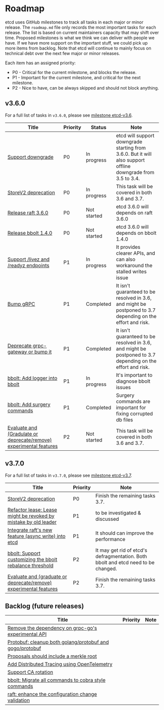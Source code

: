 # Roadmap

etcd uses GitHub milestones to track all tasks in each major or minor release. The `roadmap.md` file only records the
most important tasks for each release. The list is based on current maintainers capacity that may shift over time.
Proposed milestones is what we think we can deliver with people we have. If we have more support on the important
stuff, we could pick up more items from backlog. Note that etcd will continue to mainly focus on technical debt over
the next few major or minor releases.

Each item has an assigned priority:
- P0 - Critical for the current milestone, and blocks the release.
- P1 - Important for the current milestone, and critical for the next milestone.
- P2 - Nice to have, can be always skipped and should not block anything.

## v3.6.0

For a full list of tasks in `v3.6.0`, please see [milestone etcd-v3.6](https://github.com/etcd-io/etcd/milestone/38).

| Title                                                                                                              | Priority | Status      | Note                                                                                                         |
|--------------------------------------------------------------------------------------------------------------------|----------|-------------|--------------------------------------------------------------------------------------------------------------|
| [Support downgrade](https://github.com/etcd-io/etcd/issues/11716)                                                  | P0       | In progress | etcd will support downgrade starting from 3.6.0. But it will also support offline downgrade from 3.5 to 3.4. |
| [StoreV2 deprecation](https://github.com/etcd-io/etcd/issues/12913)                                                | P0       | In progress | This task will be covered in both 3.6 and 3.7.                                                               |
| [Release raft 3.6.0](https://github.com/etcd-io/raft/issues/89)                                                    | P0       | Not started | etcd 3.6.0 will depends on raft 3.6.0                                                                        |
| [Release bbolt 1.4.0](https://github.com/etcd-io/bbolt/issues/553)                                                 | P0       | Not started | etcd 3.6.0 will depends on bbolt 1.4.0                                                                       |
| [Support /livez and /readyz endpoints](https://github.com/etcd-io/etcd/issues/16007)                               | P1       | In progress | It provides clearer APIs, and can also workaround the stalled writes issue                                   |
| [Bump gRPC](https://github.com/etcd-io/etcd/issues/16290)                                                          | P1       | Completed   | It isn't guaranteed to be resolved in 3.6, and might be postponed to 3.7 depending on the effort and risk.   |
| [Deprecate grpc-gateway or bump it](https://github.com/etcd-io/etcd/issues/14499)                                  | P1       | Completed   | It isn't guaranteed to be resolved in 3.6, and might be postponed to 3.7 depending on the effort and risk.   |
| [bbolt: Add logger into bbolt](https://github.com/etcd-io/bbolt/issues/509)                                        | P1       | In progress | It's important to diagnose bbolt issues                                                                      |
| [bbolt: Add surgery commands](https://github.com/etcd-io/bbolt/issues/370)                                         | P1       | Completed   | Surgery commands are important for fixing corrupted db files                                                 |
| [Evaluate and (Gradulate or deprecate/remove) experimental features](https://github.com/etcd-io/etcd/issues/16292) | P2       | Not started | This task will be covered in both 3.6 and 3.7.                                                               |

## v3.7.0

For a full list of tasks in `v3.7.0`, please see [milestone etcd-v3.7](https://github.com/etcd-io/etcd/milestone/39).

| Title                                                                                                             | Priority | Note                                                                              |
|-------------------------------------------------------------------------------------------------------------------|----------|-----------------------------------------------------------------------------------|
| [StoreV2 deprecation](https://github.com/etcd-io/etcd/issues/12913)                                               | P0       | Finish the remaining tasks 3.7.                                                   |
| [Refactor lease: Lease might be revoked by mistake by old leader](https://github.com/etcd-io/etcd/issues/15247)   | P1       | to be investigated & discussed                                                    |
| [Integrate raft's new feature (async write) into etcd](https://github.com/etcd-io/etcd/issues/16291)              | P1       | It should can improve the performance                                             |
| [bbolt: Support customizing the bbolt rebalance threshold](https://github.com/etcd-io/bbolt/issues/422)           | P2       | It may get rid of etcd's defragmentation. Both bbolt and etcd need to be changed. |
| [Evaluate and (graduate or deprecate/remove) experimental features](https://github.com/etcd-io/etcd/issues/16292) | P2       | Finish the remaining tasks 3.7.                                                   |

## Backlog (future releases)

| Title                                                                                                    | Priority | Note |
|----------------------------------------------------------------------------------------------------------|----------|------|
| [Remove the dependency on grpc-go's experimental API](https://github.com/etcd-io/etcd/issues/15145)      |          |      |
| [Protobuf: cleanup both golang/protobuf and gogo/protobuf](https://github.com/etcd-io/etcd/issues/14533) |          |      |
| [Proposals should include a merkle root](https://github.com/etcd-io/etcd/issues/13839)                   |          |      |
| [Add Distributed Tracing using OpenTelemetry](https://github.com/etcd-io/etcd/issues/12460)              |          |      |
| [Support CA rotation](https://github.com/etcd-io/etcd/issues/11555)                                      |          |      |
| [bbolt: Migrate all commands to cobra style commands](https://github.com/etcd-io/bbolt/issues/472)       |          |      |
| [raft: enhance the configuration change validation](https://github.com/etcd-io/raft/issues/80)           |          |      |
